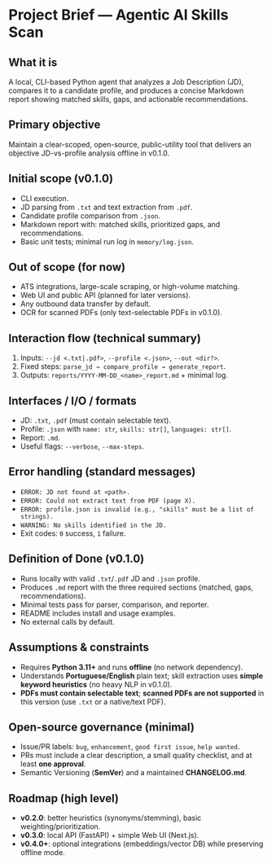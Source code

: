 # Project Brief — Agentic AI Skills Scan

## What it is

A local, CLI-based Python agent that analyzes a Job Description (JD), compares it to a candidate profile, and produces a concise Markdown report showing matched skills, gaps, and actionable recommendations.

## Primary objective

Maintain a clear-scoped, open-source, public-utility tool that delivers an objective JD-vs-profile analysis offline in v0.1.0.

## Initial scope (v0.1.0)

- CLI execution.
- JD parsing from `.txt` and text extraction from `.pdf`.
- Candidate profile comparison from `.json`.
- Markdown report with: matched skills, prioritized gaps, and recommendations.
- Basic unit tests; minimal run log in `memory/log.json`.

## Out of scope (for now)

- ATS integrations, large-scale scraping, or high-volume matching.
- Web UI and public API (planned for later versions).
- Any outbound data transfer by default.
- OCR for scanned PDFs (only text-selectable PDFs in v0.1.0).

## Interaction flow (technical summary)

1. Inputs: `--jd <.txt|.pdf>`, `--profile <.json>`, `--out <dir?>`.
2. Fixed steps: `parse_jd → compare_profile → generate_report`.
3. Outputs: `reports/YYYY-MM-DD_<name>_report.md` + minimal log.

## Interfaces / I/O / formats

- JD: `.txt`, `.pdf` (must contain selectable text).
- Profile: `.json` with `name: str`, `skills: str[]`, `languages: str[]`.
- Report: `.md`.
- Useful flags: `--verbose`, `--max-steps`.

## Error handling (standard messages)

- `ERROR: JD not found at <path>.`
- `ERROR: Could not extract text from PDF (page X).`
- `ERROR: profile.json is invalid (e.g., "skills" must be a list of strings).`
- `WARNING: No skills identified in the JD.`
- Exit codes: `0` success, `1` failure.

## Definition of Done (v0.1.0)

- Runs locally with valid `.txt`/`.pdf` JD and `.json` profile.
- Produces `.md` report with the three required sections (matched, gaps, recommendations).
- Minimal tests pass for parser, comparison, and reporter.
- README includes install and usage examples.
- No external calls by default.

## Assumptions & constraints

- Requires **Python 3.11+** and runs **offline** (no network dependency).
- Understands **Portuguese/English** plain text; skill extraction uses **simple keyword heuristics** (no heavy NLP in v0.1.0).
- **PDFs must contain selectable text**; **scanned PDFs are not supported** in this version (use `.txt` or a native/text PDF).

## Open-source governance (minimal)

- Issue/PR labels: `bug`, `enhancement`, `good first issue`, `help wanted`.
- PRs must include a clear description, a small quality checklist, and at least **one approval**.
- Semantic Versioning (**SemVer**) and a maintained **CHANGELOG.md**.

## Roadmap (high level)

- **v0.2.0**: better heuristics (synonyms/stemming), basic weighting/prioritization.
- **v0.3.0**: local API (FastAPI) + simple Web UI (Next.js).
- **v0.4.0+**: optional integrations (embeddings/vector DB) while preserving offline mode.

